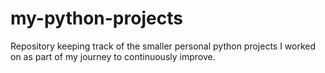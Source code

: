 # my-python-projects
Repository keeping track of the smaller personal python projects I worked on as part of my journey to continuously improve.
